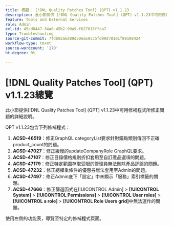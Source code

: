```yaml
---
title: 概觀： [!DNL Quality Patches Tool] (QPT) v1.1.23
description: 此小節提供 [!DNL Quality Patches Tool] (QPT) v1.1.23中可用修補程式所修正問題的詳細說明。
feature: Tools and External Services
role: Admin
exl-id: 45cd8447-34a0-45b2-90a9-f627015ffca7
type: Troubleshooting
source-git-commit: 7fdb02a6d89d50ea593c5fd99d78101f89198424
workflow-type: tm+mt
source-wordcount: '170'
ht-degree: 0%

---
```


# [!DNL Quality Patches Tool] (QPT) v1.1.23總覽

此小節提供[!DNL Quality Patches Tool] (QPT) v1.1.23中可用修補程式所修正問題的詳細說明。

QPT v1.1.23包含下列修補程式：

1. **ACSD-46519**：修正GraphQL categoryList要求針對錨點類別傳回不正確product_count的問題。
1. **ACSD-47027**：修正緩慢的updateCompanyRole GraphQL要求。
1. **ACSD-47107**：修正目錄價格規則折扣套用至自訂產品選項的問題。
1. **ACSD-47179**：修正特定範圍存取受限的管理員無法刪除產品評論的問題。
1. **ACSD-47232**：修正總權重條件的優惠券無法套用至Admin的問題。
1. **ACSD-47497**：修正Admin底下「設定」中未顯示「服務」索引標籤的問題。
1. **ACSD-47666**：修正篩選函式在[!UICONTROL Admin] > **[!UICONTROL System]** > **[!UICONTROL Permissions]** > **[!UICONTROL User roles]** > **[!UICONTROL a role]** > **[!UICONTROL Role Users grid]**&#x200B;中無法運作的問題。

使用左側的功能表，導覽至特定的修補程式頁面。
